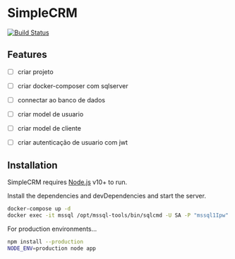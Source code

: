 # SimpleCRM 


[![Build Status](https://travis-ci.org/joemccann/dillinger.svg?branch=master)](https://travis-ci.org/joemccann/dillinger)


## Features

- [ ] criar projeto 
- [ ] criar docker-composer com sqlserver
- [ ] connectar ao banco de dados
- [ ] criar model de usuario 
- [ ] criar model de cliente
- [ ] criar autenticação de usuario com jwt



## Installation

SimpleCRM  requires [Node.js](https://nodejs.org/) v10+ to run.

Install the dependencies and devDependencies and start the server.

```sh
docker-compose up -d
docker exec -it mssql /opt/mssql-tools/bin/sqlcmd -U SA -P "mssql1Ipw" -Q "CREATE DATABASE SimpleCRM"
```

For production environments...

```sh
npm install --production
NODE_ENV=production node app
```
